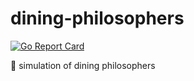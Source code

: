 # dining-philosophers

[![Go Report Card](https://goreportcard.com/badge/github.com/andrewhsu/dining-philosophers)](https://goreportcard.com/report/github.com/andrewhsu/dining-philosophers)

:spaghetti: simulation of dining philosophers
